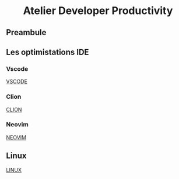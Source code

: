 <h1 align="center">Atelier Developer Productivity</h1>

## Preambule

## Les optimistations IDE

### Vscode

[VSCODE](vscode.md) 

### Clion

[CLION](clion.md)

### Neovim

[NEOVIM](neovim.md)

## Linux

[LINUX](linux.md)
